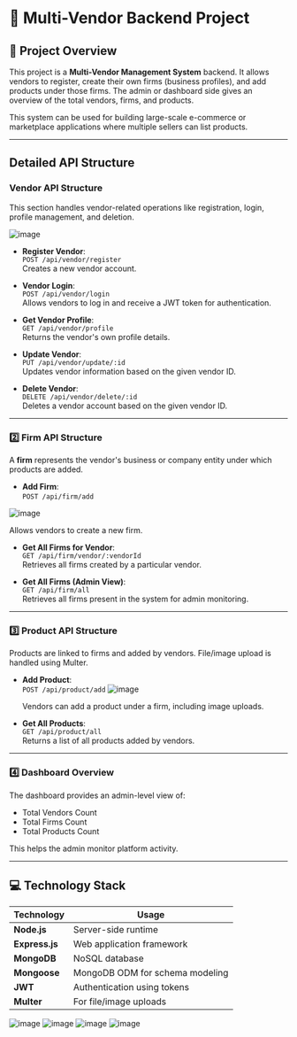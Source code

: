 # 🛒 Multi-Vendor Backend Project

## 📖 Project Overview
This project is a **Multi-Vendor Management System** backend. It allows vendors to register, create their own firms (business profiles), and add products under those firms. The admin or dashboard side gives an overview of the total vendors, firms, and products.

This system can be used for building large-scale e-commerce or marketplace applications where multiple sellers can list products.

---

##  Detailed API Structure

###  Vendor API Structure
This section handles vendor-related operations like registration, login, profile management, and deletion.

![image](https://github.com/user-attachments/assets/57e05025-e1d3-449e-b801-deb57a7df81b)

- **Register Vendor**:  
  `POST /api/vendor/register`  
  Creates a new vendor account.

- **Vendor Login**:  
  `POST /api/vendor/login`  
  Allows vendors to log in and receive a JWT token for authentication.

- **Get Vendor Profile**:  
  `GET /api/vendor/profile`  
  Returns the vendor's own profile details.

- **Update Vendor**:  
  `PUT /api/vendor/update/:id`  
  Updates vendor information based on the given vendor ID.

- **Delete Vendor**:  
  `DELETE /api/vendor/delete/:id`  
  Deletes a vendor account based on the given vendor ID.

---

### 2️⃣ Firm API Structure
A **firm** represents the vendor's business or company entity under which products are added.

- **Add Firm**:  
  `POST /api/firm/add`
  
![image](https://github.com/user-attachments/assets/64e3abce-bbfa-4407-93a2-b75b87f7df7a)

  Allows vendors to create a new firm.

- **Get All Firms for Vendor**:  
  `GET /api/firm/vendor/:vendorId`  
  Retrieves all firms created by a particular vendor.

- **Get All Firms (Admin View)**:  
  `GET /api/firm/all`  
  Retrieves all firms present in the system for admin monitoring.

---

### 3️⃣ Product API Structure
Products are linked to firms and added by vendors. File/image upload is handled using Multer.

- **Add Product**:  
  `POST /api/product/add`
![image](https://github.com/user-attachments/assets/38a06de4-06c7-48b7-849f-b04d593c4ef4)

  Vendors can add a product under a firm, including image uploads.

- **Get All Products**:  
  `GET /api/product/all`  
  Returns a list of all products added by vendors.

---

### 4️⃣ Dashboard Overview
The dashboard provides an admin-level view of:
- Total Vendors Count
- Total Firms Count
- Total Products Count  

This helps the admin monitor platform activity.

---

## 💻 Technology Stack

| Technology        | Usage                          |
|------------------|--------------------------------|
| **Node.js**      | Server-side runtime            |
| **Express.js**   | Web application framework      |
| **MongoDB**      | NoSQL database                 |
| **Mongoose**     | MongoDB ODM for schema modeling|
| **JWT**          | Authentication using tokens    |
| **Multer**       | For file/image uploads         |





![image](https://github.com/user-attachments/assets/64e3abce-bbfa-4407-93a2-b75b87f7df7a)
![image](https://github.com/user-attachments/assets/c835393e-55b0-4cb8-875e-637497e810ec)
![image](https://github.com/user-attachments/assets/87dade9d-a569-4b75-aa27-60b12ec2c179)
![image](https://github.com/user-attachments/assets/8ced18a8-2115-449d-8e74-552457b0a72d)



